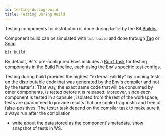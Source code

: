 ```yaml
---
id: testing-during-build
title: Testing During Build
---
```


Testing components for distribution is done during `build` by the Bit [Builder](/builder/overview).

Component build can be simulated with `bit build` and done through [Tag](/components/tags) or [Snap](/components/snaps)

```bash
bit build
```

By default, Bit's pre-configured Envs includes a [Build Task](/builder/overview#build-task) for testing components in the [Build Pipeline](/builder/build-pipelines), each using the Env's specific test configs.

Testing during build provides the highest "external validity" by running tests on the distributable code that was generated by the Env's compiler and not by the tester's.
That way, the exact same code that will be consumed by other components, is tested before it is released. Moreover, since each component is tested in a capsule <!--TODO [capsule](#) -->, isolated from the rest of the workspace, tests are guaranteed to provide results that are context-agnostic and free of false-positives.
The tester task depend on the compiler task to make sure it always run after the compilation

* write about the data stored as the component's metadata. show snapshot of tests in WS.

